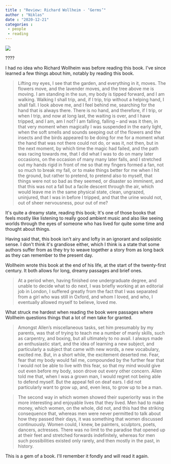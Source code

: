 ```yaml
---
title : "Review: Richard Wollheim - ‘Germs’"
author : "Niklas"
date : "2020-12-21"
categories : 
 - people
 - reading
---
```


![](https://niklasblog.com/wp-content/9781681374963_206e4.jpg)

????

I had no idea who Richard Wollheim was before reading this book. I've since learned a few things about him, notably by reading this book.

> Lifting my eyes, I see that the garden, and everything in it, moves. The flowers move, and the lavender moves, and the tree above me is moving. I am standing in the sun, my body is tipped forward, and I am walking. Walking I shall trip, and, if I trip, trip without a helping hand, I shall fall. I look above me, and I feel behind me, searching for the hand that is always there. There is no hand, and therefore, if I trip, or when I trip, and now at long last, the waiting is over, and I have tripped, and I am, am I not? I am falling, falling – and was it then, in that very moment when magically I was suspended in the early light, when the soft smells and sounds seeping out of the flowers and the insects and the birds appeared to be doing for me for a moment what the hand that was not there could not do, or was it, not then, but in the next moment, by which time the magic had failed, and the path was racing towards me, that I did what I was to do on many later occasions, on the occasion of many many later falls, and I stretched out my hands rigid in front of me so that my fingers formed a fan, not so much to break my fall, or to make things better for me when I hit the ground, but rather to pretend, to pretend also to myself, that things were not so bad as they seemed, or disaster so imminent, and that this was not a fall but a facile descent through the air, which would leave me in the same physical state, clean, ungrazed, uninjured, that I was in before I tripped, and that the urine would not, out of sheer nervousness, pour out of me?

It's quite a dreamy state, reading this book; It's one of those books that feels mostly like listening to really good ambient music and also like seeing worlds through the eyes of someone who has lived for quite some time and thought about things.

Having said that, this book isn't airy and lofty in an ignorant and solipsistic sense. I don't think it's grandiose either, which I think is a state that some authors suffer from as they try to weave together a story from as long back as they can remember to the present day.

Wollheim wrote this book at the end of his life, at the start of the twenty-first century. It both allows for long, dreamy passages and brief ones.

> At a period when, having finished one undergraduate degree, and unable to decide what to do next, I was briefly working at an editorial job in London, I suffered greatly from the fact that I was separated from a girl who was still in Oxford, and whom I loved, and who, I eventually allowed myself to believe, loved me.

What struck me hardest when reading the book were passages where Wollheim questions things that a lot of men take for granted.

> Amongst Allen’s miscellaneous tasks, set him presumably by my parents, was that of trying to teach me a number of manly skills, such as carpentry, and boxing, but all ultimately to no avail. I always made an enthusiastic start, and the idea of learning a new subject, and particularly a subject that came with new words, a new vocabulary, excited me. But, in a short while, the excitement deserted me. Fear, fear that my body would fail me, compounded by the further fear that I would not be able to live with this fear, so that my mind would give out even before my body, soon drove out every other concern. Allen told me that, when I was a grown man, I would regret not being able to defend myself. But the appeal fell on deaf ears. I did not particularly want to grow up, and, even less, to grow up to be a man.

> The second way in which women showed their superiority was in the more interesting and enjoyable lives that they lived. Men had to make money, which women, on the whole, did not, and this had the striking consequence that, whereas men were never permitted to talk about how they passed their days, it was something that women discussed continuously. Women could, I knew, be painters, sculptors, poets, dancers, actresses. There was no limit to the paradise that opened up at their feet and stretched forwards indefinitely, whereas for men such possibilities existed only rarely, and then mostly in the past, in history.

This is a gem of a book. I'll remember it fondly and will read it again.

